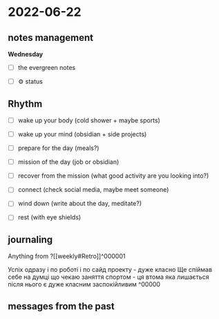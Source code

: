 # 2022-06-22
## notes management

**Wednesday**
- [ ] the evergreen notes 
- [ ] ⚙️ status



## Rhythm
 - [ ] wake up your body (cold shower + maybe sports)
 - [ ] wake up your mind (obsidian + side projects)
 - [ ] prepare for the day (meals?)
 - [ ] mission of the day (job or obsidian)
 - [ ] recover from the mission (what good activity are you looking into?)
 - [ ] connect (check social media, maybe meet someone)
 - [ ] wind down (write about the day, meditate?)
 - [ ] rest (with eye shields)


## journaling 

Anything from ?[[weekly#Retro]]^000001


Успіх одразу і по роботі і по сайд проекту - дуже класно
Ще спіймав себе на думці що чекаю заняття спортом - ця втома яка лишається після нього є дуже класним заспокійливим
^00000


## messages from the past
